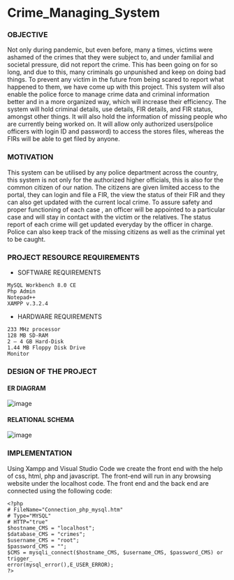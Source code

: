 # Crime_Managing_System

### OBJECTIVE

Not only during pandemic, but even before, many a times, victims were ashamed of the crimes that they were subject to, and under familial and societal pressure, did not report the crime. This has been going on for so long, and due to this, many criminals go unpunished and keep on doing bad things. To prevent any victim in the future from being scared to report what happened to them, we have come up with this project. This system will also enable the police force to manage crime data and criminal information better and in a more organized way, which will increase their efficiency. The system will hold criminal details, use details, FIR details, and FIR status, amongst other things. It will also hold the information of missing people who are currently being worked on. It will allow only authorized users(police officers with login ID and password) to access the stores files, whereas the FIRs will be able to get filed by anyone.

### MOTIVATION

This system can be utilised by any police department across the country, this system is not only for the authorized higher officials, this is also for the common citizen of our nation. The citizens are given limited access to the portal, they can login and file a FIR, the view the status of their FIR and they can also get updated with the current local crime. To assure safety and proper functioning of each case , an officer will be appointed to a particular case and will stay in contact with the victim or the relatives. The status report of each crime will get updated everyday by the officer in charge. Police can also keep track of the missing citizens as well as the criminal yet to be caught.

### PROJECT RESOURCE REQUIREMENTS

+ SOFTWARE REQUIREMENTS
```
MySQL Workbench 8.0 CE
Php Admin
Notepad++
XAMPP v.3.2.4
```
+ HARDWARE REQUIREMENTS
```
233 MHz processor
128 MB SD-RAM
2 – 4 GB Hard-Disk
1.44 MB Floppy Disk Drive
Monitor
```

### DESIGN OF THE PROJECT

#### ER DIAGRAM
![image](https://github.com/esha-j/Crime_Managing_System/assets/88835998/46b756c0-7381-4cf6-9802-26f6fd974a07)

#### RELATIONAL SCHEMA
![image](https://github.com/esha-j/Crime_Managing_System/assets/88835998/b8953fa2-54e7-4ae9-803d-8bc61b1cd01e)


### IMPLEMENTATION

Using Xampp and Visual Studio Code we create the front end with the help of css, html, php and javascript. The front-end will run in any browsing website under the localhost code. The front end and the back end are connected using the following code:
```
<?php
# FileName="Connection_php_mysql.htm"
# Type="MYSQL"
# HTTP="true"
$hostname_CMS = "localhost";
$database_CMS = "crimes";
$username_CMS = "root";
$password_CMS = "";
$CMS = mysqli_connect($hostname_CMS, $username_CMS, $password_CMS) or trigger_
error(mysql_error(),E_USER_ERROR);
?>
```


